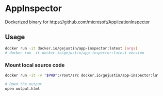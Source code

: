 # AppInspector

Dockerized binary for https://github.com/microsoft/ApplicationInspector

## Usage
```bash
docker run -it docker.io/gejustin/app-inspector:latest [args]
# docker run -it docker.io/gejustin/app-inspector:latest version
```

### Mount local source code
```bash
docker run -it -v "$PWD":/root/src docker.io/gejustin/app-inspector:latest analyze -s /root/src/app -o /root/src/output.html

# Open the output
open output.html
```